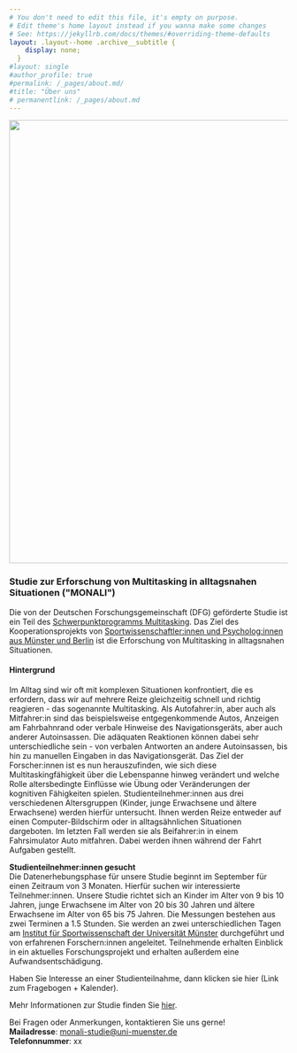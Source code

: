 ```yaml
---
# You don't need to edit this file, it's empty on purpose.
# Edit theme's home layout instead if you wanna make some changes
# See: https://jekyllrb.com/docs/themes/#overriding-theme-defaults
layout: .layout--home .archive__subtitle {
    display: none;
  }
#layout: single
#author_profile: true
#permalink: /_pages/about.md/
#title: "Über uns"
# permanentlink: /_pages/about.md
---
```

<img src="/MONALI-webpage/assets/images/logo_ds.jpg" width="800">   

### Studie zur Erforschung von Multitasking in alltagsnahen Situationen ("MONALI")    

Die von der Deutschen Forschungsgemeinschaft (DFG) geförderte Studie ist ein Teil des [Schwerpunktprogramms Multitasking](https://www.spp1772.uni-freiburg.de/). Das Ziel des Kooperationsprojekts von [Sportwissenschaftler:innen und Psycholog:innen aus Münster und Berlin](https://melm0c.github.io/MONALI-webpage/about/) ist die Erforschung von Multitasking in alltagsnahen Situationen.

#### Hintergrund   
Im Alltag sind wir oft mit komplexen Situationen konfrontiert, die es erfordern, dass wir auf mehrere Reize gleichzeitig schnell und richtig reagieren - das sogenannte Multitasking. Als Autofahrer:in, aber auch als Mitfahrer:in sind das beispielsweise entgegenkommende Autos, Anzeigen am Fahrbahnrand oder verbale Hinweise des Navigationsgeräts, aber auch anderer Autoinsassen. Die adäquaten Reaktionen können dabei sehr unterschiedliche sein - von verbalen Antworten an andere Autoinsassen, bis hin zu manuellen Eingaben in das Navigationsgerät. Das Ziel der Forscher:innen ist es nun herauszufinden, wie sich diese Multitaskingfähigkeit über die Lebenspanne hinweg verändert und welche Rolle altersbedingte Einflüsse wie Übung oder Veränderungen der kognitiven Fähigkeiten spielen. Studienteilnehmer:innen aus drei verschiedenen Altersgruppen (Kinder, junge Erwachsene und ältere Erwachsene) werden hierfür untersucht. Ihnen werden Reize entweder auf einen Computer-Bildschirm oder in alltagsähnlichen Situationen dargeboten. Im letzten Fall werden sie als Beifahrer:in in einem Fahrsimulator Auto mitfahren. Dabei werden ihnen während der Fahrt Aufgaben gestellt.

**Studienteilnehmer:innen gesucht**    
Die Datenerhebungsphase für unsere Studie beginnt im September für einen Zeitraum von 3 Monaten. Hierfür suchen wir interessierte Teilnehmer:innen. Unsere Studie richtet sich an Kinder im Alter von 9 bis 10 Jahren, junge Erwachsene im Alter von 20 bis 30 Jahren und ältere Erwachsene im Alter von 65 bis 75 Jahren. Die Messungen bestehen aus zwei Terminen a 1.5 Stunden. Sie werden an zwei unterschiedlichen Tagen am [Institut für Sportwissenschaft der Universität Münster](https://melm0c.github.io/MONALI-webpage/studyplace/) durchgeführt und von erfahrenen Forschern:innen angeleitet. Teilnehmende erhalten Einblick in ein aktuelles Forschungsprojekt und erhalten außerdem eine Aufwandsentschädigung.

Haben Sie Interesse an einer Studienteilnahme, dann klicken sie hier (Link zum Fragebogen + Kalender).    

Mehr Informationen zur Studie finden Sie [hier](https://melm0c.github.io/MONALI-webpage/studyInfo/).     

Bei Fragen oder Anmerkungen, kontaktieren Sie uns gerne!    
**Mailadresse**: <monali-studie@uni-muenster.de>         
**Telefonnummer**: xx   

    
